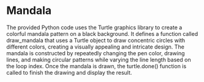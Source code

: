 # Mandala
The provided Python code uses the Turtle graphics library to create a colorful mandala pattern on a black background. It defines a function called draw_mandala that uses a Turtle object to draw concentric circles with different colors, creating a visually appealing and intricate design. The mandala is constructed by repeatedly changing the pen color, drawing lines, and making circular patterns while varying the line length based on the loop index. Once the mandala is drawn, the turtle.done() function is called to finish the drawing and display the result.
